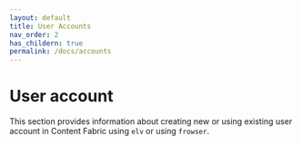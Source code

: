 ```yaml
---
layout: default
title: User Accounts
nav_order: 2
has_childern: true
permalink: /docs/accounts
---
```


# User account

This section provides information about creating new or using existing user account in Content Fabric using `elv` or using `frowser`.
